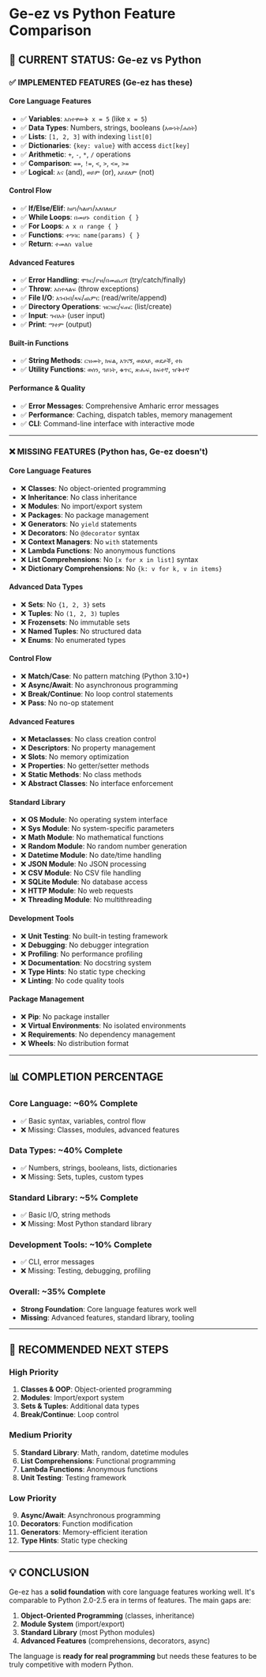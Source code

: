 # Ge-ez vs Python Feature Comparison

## 🎯 **CURRENT STATUS: Ge-ez vs Python**

### ✅ **IMPLEMENTED FEATURES (Ge-ez has these)**

#### **Core Language Features**
- ✅ **Variables**: `አስተዋውቅ x = 5` (like `x = 5`)
- ✅ **Data Types**: Numbers, strings, booleans (`እውነት`/`ሐሰት`)
- ✅ **Lists**: `[1, 2, 3]` with indexing `list[0]`
- ✅ **Dictionaries**: `{key: value}` with access `dict[key]`
- ✅ **Arithmetic**: `+`, `-`, `*`, `/` operations
- ✅ **Comparison**: `==`, `!=`, `<`, `>`, `<=`, `>=`
- ✅ **Logical**: `እና` (and), `ወይም` (or), `አይደለም` (not)

#### **Control Flow**
- ✅ **If/Else/Elif**: `ከሆነ`/`ካልሆነ`/`አለበለዚያ`
- ✅ **While Loops**: `በመሆኑ condition { }`
- ✅ **For Loops**: `ለ x በ range { }`
- ✅ **Functions**: `ተግባር name(params) { }`
- ✅ **Return**: `ተመለስ value`

#### **Advanced Features**
- ✅ **Error Handling**: `ሞክር`/`ያዝ`/`በመጨረሻ` (try/catch/finally)
- ✅ **Throw**: `አስተላልፍ` (throw exceptions)
- ✅ **File I/O**: `አንብብ`/`ጻፍ`/`ጨምር` (read/write/append)
- ✅ **Directory Operations**: `ዝርዝር`/`ፍጠር` (list/create)
- ✅ **Input**: `ግብአት` (user input)
- ✅ **Print**: `ማተም` (output)

#### **Built-in Functions**
- ✅ **String Methods**: `ርዝመት`, `ክፍል`, `አገናኝ`, `ወደላይ`, `ወደታች`, `ተክ`
- ✅ **Utility Functions**: `ወሰን`, `ዓይነት`, `ቁጥር`, `ጽሑፍ`, `ከፍተኛ`, `ዠቅተኛ`

#### **Performance & Quality**
- ✅ **Error Messages**: Comprehensive Amharic error messages
- ✅ **Performance**: Caching, dispatch tables, memory management
- ✅ **CLI**: Command-line interface with interactive mode

---

### ❌ **MISSING FEATURES (Python has, Ge-ez doesn't)**

#### **Core Language Features**
- ❌ **Classes**: No object-oriented programming
- ❌ **Inheritance**: No class inheritance
- ❌ **Modules**: No import/export system
- ❌ **Packages**: No package management
- ❌ **Generators**: No `yield` statements
- ❌ **Decorators**: No `@decorator` syntax
- ❌ **Context Managers**: No `with` statements
- ❌ **Lambda Functions**: No anonymous functions
- ❌ **List Comprehensions**: No `[x for x in list]` syntax
- ❌ **Dictionary Comprehensions**: No `{k: v for k, v in items}`

#### **Advanced Data Types**
- ❌ **Sets**: No `{1, 2, 3}` sets
- ❌ **Tuples**: No `(1, 2, 3)` tuples
- ❌ **Frozensets**: No immutable sets
- ❌ **Named Tuples**: No structured data
- ❌ **Enums**: No enumerated types

#### **Control Flow**
- ❌ **Match/Case**: No pattern matching (Python 3.10+)
- ❌ **Async/Await**: No asynchronous programming
- ❌ **Break/Continue**: No loop control statements
- ❌ **Pass**: No no-op statement

#### **Advanced Features**
- ❌ **Metaclasses**: No class creation control
- ❌ **Descriptors**: No property management
- ❌ **Slots**: No memory optimization
- ❌ **Properties**: No getter/setter methods
- ❌ **Static Methods**: No class methods
- ❌ **Abstract Classes**: No interface enforcement

#### **Standard Library**
- ❌ **OS Module**: No operating system interface
- ❌ **Sys Module**: No system-specific parameters
- ❌ **Math Module**: No mathematical functions
- ❌ **Random Module**: No random number generation
- ❌ **Datetime Module**: No date/time handling
- ❌ **JSON Module**: No JSON processing
- ❌ **CSV Module**: No CSV file handling
- ❌ **SQLite Module**: No database access
- ❌ **HTTP Module**: No web requests
- ❌ **Threading Module**: No multithreading

#### **Development Tools**
- ❌ **Unit Testing**: No built-in testing framework
- ❌ **Debugging**: No debugger integration
- ❌ **Profiling**: No performance profiling
- ❌ **Documentation**: No docstring system
- ❌ **Type Hints**: No static type checking
- ❌ **Linting**: No code quality tools

#### **Package Management**
- ❌ **Pip**: No package installer
- ❌ **Virtual Environments**: No isolated environments
- ❌ **Requirements**: No dependency management
- ❌ **Wheels**: No distribution format

---

## 📊 **COMPLETION PERCENTAGE**

### **Core Language**: ~60% Complete
- ✅ Basic syntax, variables, control flow
- ❌ Missing: Classes, modules, advanced features

### **Data Types**: ~40% Complete  
- ✅ Numbers, strings, booleans, lists, dictionaries
- ❌ Missing: Sets, tuples, custom types

### **Standard Library**: ~5% Complete
- ✅ Basic I/O, string methods
- ❌ Missing: Most Python standard library

### **Development Tools**: ~10% Complete
- ✅ CLI, error messages
- ❌ Missing: Testing, debugging, profiling

### **Overall**: ~35% Complete
- **Strong Foundation**: Core language features work well
- **Missing**: Advanced features, standard library, tooling

---

## 🎯 **RECOMMENDED NEXT STEPS**

### **High Priority**
1. **Classes & OOP**: Object-oriented programming
2. **Modules**: Import/export system
3. **Sets & Tuples**: Additional data types
4. **Break/Continue**: Loop control

### **Medium Priority**
5. **Standard Library**: Math, random, datetime modules
6. **List Comprehensions**: Functional programming
7. **Lambda Functions**: Anonymous functions
8. **Unit Testing**: Testing framework

### **Low Priority**
9. **Async/Await**: Asynchronous programming
10. **Decorators**: Function modification
11. **Generators**: Memory-efficient iteration
12. **Type Hints**: Static type checking

---

## 💡 **CONCLUSION**

Ge-ez has a **solid foundation** with core language features working well. It's comparable to Python 2.0-2.5 era in terms of features. The main gaps are:

1. **Object-Oriented Programming** (classes, inheritance)
2. **Module System** (import/export)
3. **Standard Library** (most Python modules)
4. **Advanced Features** (comprehensions, decorators, async)

The language is **ready for real programming** but needs these features to be truly competitive with modern Python.
